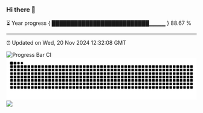 ### Hi there 👋

⏳ Year progress { ██████████████████████████▁▁▁▁ } 88.67 %

---

⏰ Updated on Wed, 20 Nov 2024 12:32:08 GMT

![Progress Bar CI](https://github.com/liununu/liununu/workflows/Progress%20Bar%20CI/badge.svg)![](https://raw.githubusercontent.com/L1cardo/L1cardo/main/assets/github-contribution-grid-snake.svg)![](https://raw.githubusercontent.com/seesaws/seesaws/main/assets/github-contribution-grid-snake.svg)
